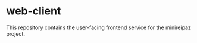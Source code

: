 # web-client
This repository contains the user-facing frontend service for the minireipaz project. 
